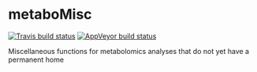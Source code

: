 # metaboMisc

[![Travis build status](https://travis-ci.org/jasenfinch/metaboMisc.svg?branch=master)](https://travis-ci.org/jasenfinch/metaboMisc)
[![AppVeyor build status](https://ci.appveyor.com/api/projects/status/github/jasenfinch/metaboMisc?branch=master&svg=true)](https://ci.appveyor.com/project/jasenfinch/metaboMisc)

Miscellaneous functions for metabolomics analyses that do not yet have a permanent home
